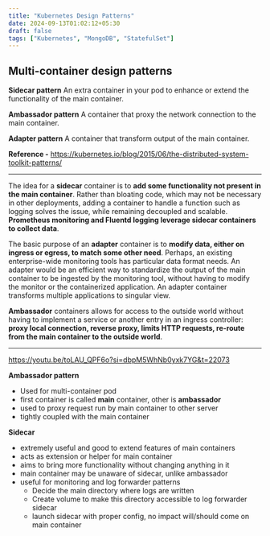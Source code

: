 ```yaml
---
title: "Kubernetes Design Patterns"
date: 2024-09-13T01:02:12+05:30
draft: false
tags: ["Kubernetes", "MongoDB", "StatefulSet"]
---
```


## Multi-container design patterns

**Sidecar pattern**
An extra container in your pod to enhance or extend the functionality of the main container.

**Ambassador pattern**
A container that proxy the network connection to the main container.

**Adapter pattern**
A container that transform output of the main container.

**Reference -** https://kubernetes.io/blog/2015/06/the-distributed-system-toolkit-patterns/

---

The idea for a **sidecar** container is to **add some functionality not present in the main container**. Rather than bloating code, which may not be necessary in other deployments, adding a container to handle a function such as logging solves the issue, while remaining decoupled and scalable. **Prometheus monitoring and Fluentd logging leverage sidecar containers to collect data**.

The basic purpose of an **adapter** container is to **modify data, either on ingress or egress, to match some other need**. Perhaps, an existing enterprise-wide monitoring tools has particular data format needs. An adapter would be an efficient way to standardize the output of the main container to be ingested by the monitoring tool, without having to modify the monitor or the containerized application. An adapter container transforms multiple applications to singular view.

**Ambassador** containers allows for access to the outside world without having to implement a service or another entry in an ingress controller: **proxy local connection, reverse proxy, limits HTTP requests, re-route from the main container to the outside world**.

---

https://youtu.be/toLAU_QPF6o?si=dbpM5WhNb0yxk7YG&t=22073

**Ambassador pattern**

- Used for multi-container pod
- first container is called **main** container, other is **ambassador**
- used to proxy request run by main container to other server
- tightly coupled with the main container

**Sidecar**

- extremely useful and good to extend features of main containers
- acts as extension or helper for main container
- aims to bring more functionality without changing anything in it
- main container may be unaware of sidecar, unlike ambassador
- useful for monitoring and log forwarder patterns
  - Decide the main directory where logs are written
  - Create volume to make this directory accessible to log forwarder sidecar
  - launch sidecar with proper config, no impact will/should come on main container
